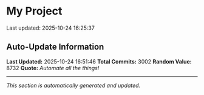 # My Project


Last updated: 2025-10-24 16:25:37

































































































































































































































































































































































































































































































































































































































































































































































































































































































































































































































































































































































































































































































































































































































































































































































































































































































































































































































































































































































































































































































































































































































































































































































































































































































































































































































































































































































































































































































































































































































































































































































































































































































































































































































































































































## Auto-Update Information

**Last Updated:** 2025-10-24 16:51:46
**Total Commits:** 3002
**Random Value:** 8732
**Quote:** _Automate all the things!_

---
_This section is automatically generated and updated._